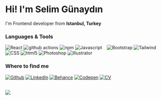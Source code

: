 <h1>Hi! I'm Selim Günaydın</h1>


<p>I'm Frontend developer from <b>Istanbul, Turkey</b>
<h3>Languages & Tools</h3>
<p>
  <img alt="React" src="https://img.shields.io/badge/-React-45b8d8?style=flat-square&logo=react&logoColor=white" />
  <img alt="github actions" src="https://img.shields.io/badge/-Github_Actions-2088FF?style=flat-square&logo=github-actions&logoColor=white" />
  <img alt="npm" src="https://img.shields.io/badge/-NPM-CB3837?style=flat-square&logo=npm&logoColor=white" />
  <img alt="Javascript" src="https://img.shields.io/badge/-Javascript-D9A93E?style=flat-square&logo=javascript&logoColor=white" />
<img alt="" src="https://img.shields.io/badge/React_Router-CA4245?style=flat-square&logo=react-router&logoColor=white" />
<img alt="" src="https://img.shields.io/badge/zustand-00000F?style=flat-square&logo=react-router&logoColor=white" />
<img alt="" src="https://img.shields.io/badge/WebApi-0082C9?style=flat-square&logo=json&logoColor=white" />
  <img alt="Bootstrap" src="https://img.shields.io/badge/-Bootstrap-3C6255?style=flat-square&logo=bootstrap&logoColor=white" />
  <img alt="Tailwind" src="https://img.shields.io/badge/-Tailwind-2C74B3?style=flat-square&logo=tailwindcss&logoColor=white" />
  <img alt="" src="https://img.shields.io/badge/Sass-CC6699?style=flat-square&logo=sass&logoColor=white" />
  <img alt="CSS" src="https://img.shields.io/badge/-CSS3-3D1766?style=flat-square&logo=css3&logoColor=white" />
    <img alt="html5" src="https://img.shields.io/badge/-HTML5-E34F26?style=flat-square&logo=html5&logoColor=white" />
    <img alt="Photoshop" src="https://img.shields.io/badge/-Photoshop-13353d?style=flat-square&logo=adobephotoshop&logoColor=white" />
  <img alt="Illustrator" src="https://img.shields.io/badge/-Illustrator-FF8B13?style=flat-square&logo=adobeillustrator&logoColor=white" />
</p>

<h3>Where to find me</h3>
<p><a href="https://github.com/selimgunaydin" target="_blank"><img alt="Github" src="https://img.shields.io/badge/GitHub-%2312100E.svg?&style=for-the-badge&logo=Github&logoColor=white" /></a> <a href="https://www.linkedin.com/in/selimgunaydin/" target="_blank"><img alt="LinkedIn" src="https://img.shields.io/badge/linkedin-%230077B5.svg?&style=for-the-badge&logo=linkedin&logoColor=white" /></a> <a href="https://www.behance.net/selimgunaydin" target="_blank"><img alt="Behance" src="https://img.shields.io/badge/Behance-%2312100E.svg?&style=for-the-badge&logo=behance&logoColor=white" /></a>
<a href="https://codepen.io/selimgunaydin" target="_blank"><img alt="Codepen" src="https://img.shields.io/badge/Codepen-%230077B5.svg?&style=for-the-badge&logo=Codepen&logoColor=white" /></a>
  <a href="https://drive.google.com/file/d/1xTxU9ys577qR8RYKFAoayHYrD48DSdRw/view?usp=sharing" target="_blank"><img alt="CV" src="https://img.shields.io/badge/CV-FF3621?style=for-the-badge&logo=Databricks&logoColor=white" /></a>
  
</p>
<br/>
<img class="img" src="https://github-readme-stats.vercel.app/api/top-langs/?username=selimgunaydin&card_width=500&hide_border=true&layout=compact&theme=dark" />
